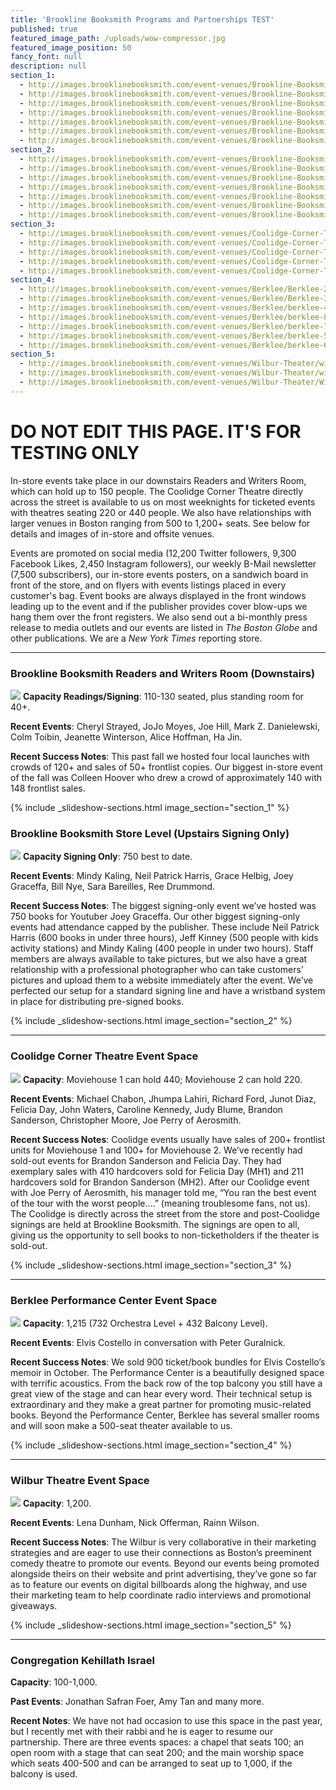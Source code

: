 ```yaml
---
title: 'Brookline Booksmith Programs and Partnerships TEST'
published: true
featured_image_path: /uploads/wow-compressor.jpg
featured_image_position: 50
fancy_font: null
description: null
section_1:
  - http://images.brooklinebooksmith.com/event-venues/Brookline-Booksmith-Downstairs/bb-downstairs-2-compressor.jpg
  - http://images.brooklinebooksmith.com/event-venues/Brookline-Booksmith-Downstairs/bb-downstairs-3-compressor.jpg
  - http://images.brooklinebooksmith.com/event-venues/Brookline-Booksmith-Downstairs/bb-downstairs-5-compressor.jpg
  - http://images.brooklinebooksmith.com/event-venues/Brookline-Booksmith-Downstairs/bb-downstairs-6-compressor.jpg
  - http://images.brooklinebooksmith.com/event-venues/Brookline-Booksmith-Downstairs/bb-downstairs-7-compressor.jpg
  - http://images.brooklinebooksmith.com/event-venues/Brookline-Booksmith-Downstairs/bb-downstairs-8-compressor.jpg
  - http://images.brooklinebooksmith.com/event-venues/Brookline-Booksmith-Downstairs/bb-downstairs-1-compressor.jpg
section_2:
  - http://images.brooklinebooksmith.com/event-venues/Brookline-Booksmith-Upstairs/BB-upstairs-2-compressor.jpg
  - http://images.brooklinebooksmith.com/event-venues/Brookline-Booksmith-Upstairs/BB-UPstairs-3-compressor.jpg
  - http://images.brooklinebooksmith.com/event-venues/Brookline-Booksmith-Upstairs/bb-Upstairs-4-compressor.jpg
  - http://images.brooklinebooksmith.com/event-venues/Brookline-Booksmith-Upstairs/BB-Upstairs-5-compressor.jpg
  - http://images.brooklinebooksmith.com/event-venues/Brookline-Booksmith-Upstairs/BB-Upstairs-6-compressor.jpg
  - http://images.brooklinebooksmith.com/event-venues/Brookline-Booksmith-Upstairs/BB-Upstairs-7-compressor.jpg
  - http://images.brooklinebooksmith.com/event-venues/Brookline-Booksmith-Upstairs/bb-Upstairs-8-compressor.jpg
section_3:
  - http://images.brooklinebooksmith.com/event-venues/Coolidge-Corner-Theatre/Coolidge-Corner-Theatre-2-compressor.jpg
  - http://images.brooklinebooksmith.com/event-venues/Coolidge-Corner-Theatre/Coolidge-Corner-Theatre-3-compressor.jpg
  - http://images.brooklinebooksmith.com/event-venues/Coolidge-Corner-Theatre/Coolidge-Corner-Theatre-4-compressor.jpg
  - http://images.brooklinebooksmith.com/event-venues/Coolidge-Corner-Theatre/Coolidge-Corner-Theatre-5-compressor.jpg
  - http://images.brooklinebooksmith.com/event-venues/Coolidge-Corner-Theatre/Coolidge-Corner-Theatre-6-compressor.jpg
section_4:
  - http://images.brooklinebooksmith.com/event-venues/Berklee/Berklee-2-compressor.jpg
  - http://images.brooklinebooksmith.com/event-venues/Berklee/Berklee-3-compressor.jpg
  - http://images.brooklinebooksmith.com/event-venues/Berklee/berklee-4-compressor.jpg
  - http://images.brooklinebooksmith.com/event-venues/Berklee/berklee-8-compressor.jpg
  - http://images.brooklinebooksmith.com/event-venues/Berklee/berklee-7-compressor.jpg
  - http://images.brooklinebooksmith.com/event-venues/Berklee/berklee-5-compressor.jpg
  - http://images.brooklinebooksmith.com/event-venues/Berklee/berklee-6-compressor.jpg
section_5:
  - http://images.brooklinebooksmith.com/event-venues/Wilbur-Theater/wilbur-3-compressor.jpg
  - http://images.brooklinebooksmith.com/event-venues/Wilbur-Theater/wilbur-4-compressor.jpg
  - http://images.brooklinebooksmith.com/event-venues/Wilbur-Theater/Wilbur-2-compressor.jpg
---
```


# DO NOT EDIT THIS PAGE. IT'S FOR TESTING ONLY

In-store events take place in our downstairs Readers and Writers Room, which can hold up to 150 people. The Coolidge Corner Theatre directly across the street is available to us on most weeknights for ticketed events with theatres seating 220 or 440 people. We also have relationships with larger venues in Boston ranging from 500 to 1,200+ seats. See below for details and images of in-store and offsite venues.

Events are promoted on social media (12,200 Twitter followers, 9,300 Facebook Likes, 2,450 Instagram followers), our weekly B-Mail newsletter (7,500 subscribers), our in-store events posters, on a sandwich board in front of the store, and on flyers with events listings placed in every customer's bag. Event books are always displayed in the front windows leading up to the event and if the publisher provides cover blow-ups we hang them over the front registers. We also send out a bi-monthly press release to media outlets and our events are listed in *The Boston Globe* and other publications. We are a *New York Times* reporting store.

---

### Brookline Booksmith Readers and Writers Room (Downstairs)

![](http://images.brooklinebooksmith.com/event-venues/Brookline-Booksmith-Downstairs/bb-downstairs-4-compressor.jpg) **Capacity Readings/Signing**: 110-130 seated, plus standing room for 40+.

**Recent Events**: Cheryl Strayed, JoJo Moyes, Joe Hill, Mark Z. Danielewski, Colm Toibin, Jeanette Winterson, Alice Hoffman, Ha Jin.

**Recent Success Notes**: This past fall we hosted four local launches with crowds of 120+ and sales of 50+ frontlist copies. Our biggest in-store event of the fall was Colleen Hoover who drew a crowd of approximately 140 with 148 frontlist sales.




{% include _slideshow-sections.html image_section="section_1" %}





### Brookline Booksmith Store Level (Upstairs Signing Only)

![](http://images.brooklinebooksmith.com/event-venues/Brookline-Booksmith-Upstairs/BB-Upstairs-1-compressor.jpg) **Capacity Signing Only**: 750 best to date.

**Recent Events**: Mindy Kaling, Neil Patrick Harris, Grace Helbig, Joey Graceffa, Bill Nye, Sara Bareilles, Ree Drummond.

**Recent Success Notes**: The biggest signing-only event we’ve hosted was 750 books for Youtuber Joey Graceffa. Our other biggest signing-only events had attendance capped by the publisher. These include Neil Patrick Harris (600 books in under three hours), Jeff Kinney (500 people with kids activity stations) and Mindy Kaling (400 people in under two hours). Staff members are always available to take pictures, but we also have a great relationship with a professional photographer who can take customers’ pictures and upload them to a website immediately after the event. We’ve perfected our setup for a standard signing line and have a wristband system in place for distributing pre-signed books.




{% include _slideshow-sections.html image_section="section_2" %}



---

### Coolidge Corner Theatre Event Space

![](http://images.brooklinebooksmith.com/event-venues/Coolidge-Corner-Theatre/Coolidge-Corner-Theatre-1-compressor.jpg) **Capacity**: Moviehouse 1 can hold 440; Moviehouse 2 can hold 220.

**Recent Events**: Michael Chabon, Jhumpa Lahiri, Richard Ford, Junot Diaz, Felicia Day, John Waters, Caroline Kennedy, Judy Blume, Brandon Sanderson, Christopher Moore, Joe Perry of Aerosmith.

**Recent Success Notes**: Coolidge events usually have sales of 200+ frontlist units for Moviehouse 1 and 100+ for Moviehouse 2. We’ve recently had sold-out events for Brandon Sanderson and Felicia Day. They had exemplary sales with 410 hardcovers sold for Felicia Day (MH1) and 211 hardcovers sold for Brandon Sanderson (MH2). After our Coolidge event with Joe Perry of Aerosmith, his manager told me, “You ran the best event of the tour with the worst people….” (meaning troublesome fans, not us). The Coolidge is directly across the street from the store and post-Coolidge signings are held at Brookline Booksmith. The signings are open to all, giving us the opportunity to sell books to non-ticketholders if the theater is sold-out.



{% include _slideshow-sections.html image_section="section_3" %}


---

### Berklee Performance Center Event Space

![](http://images.brooklinebooksmith.com/event-venues/Berklee/Berklee-1-compressor.jpg) **Capacity**: 1,215 (732 Orchestra Level + 432 Balcony Level).

**Recent Events**: Elvis Costello in conversation with Peter Guralnick.

**Recent Success Notes**: We sold 900 ticket/book bundles for Elvis Costello’s memoir in October. The Performance Center is a beautifully designed space with terrific acoustics. From the back row of the top balcony you still have a great view of the stage and can hear every word. Their technical setup is extraordinary and they make a great partner for promoting music-related books. Beyond the Performance Center, Berklee has several smaller rooms and will soon make a 500-seat theater available to us.



{% include _slideshow-sections.html image_section="section_4" %}



---

### Wilbur Theatre Event Space

![](http://images.brooklinebooksmith.com/event-venues/Wilbur-Theater/Wilbur-1-compressor.jpg) **Capacity**: 1,200.

**Recent Events**: Lena Dunham, Nick Offerman, Rainn Wilson.

**Recent Success Notes**: The Wilbur is very collaborative in their marketing strategies and are eager to use their connections as Boston’s preeminent comedy theatre to promote our events. Beyond our events being promoted alongside theirs on their website and print advertising, they’ve gone so far as to feature our events on digital billboards along the highway, and use their marketing team to help coordinate radio interviews and promotional giveaways.


{% include _slideshow-sections.html image_section="section_5" %}


---

### Congregation Kehillath Israel

**Capacity**: 100-1,000.

**Past Events**: Jonathan Safran Foer, Amy Tan and many more.

**Recent Notes**: We have not had occasion to use this space in the past year, but I recently met with their rabbi and he is eager to resume our partnership. There are three events spaces: a chapel that seats 100; an open room with a stage that can seat 200; and the main worship space which seats 400-500 and can be arranged to seat up to 1,000, if the balcony is used.
